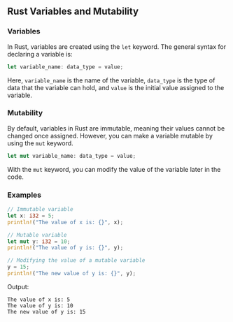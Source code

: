 ## Rust Variables and Mutability

### Variables

In Rust, variables are created using the `let` keyword. The general syntax for declaring a variable is:

```rust
let variable_name: data_type = value;
```

Here, `variable_name` is the name of the variable, `data_type` is the type of data that the variable can hold, and `value` is the initial value assigned to the variable.

### Mutability

By default, variables in Rust are immutable, meaning their values cannot be changed once assigned. However, you can make a variable mutable by using the `mut` keyword.

```rust
let mut variable_name: data_type = value;
```

With the `mut` keyword, you can modify the value of the variable later in the code.

### Examples

```rust
// Immutable variable
let x: i32 = 5;
println!("The value of x is: {}", x);

// Mutable variable
let mut y: i32 = 10;
println!("The value of y is: {}", y);

// Modifying the value of a mutable variable
y = 15;
println!("The new value of y is: {}", y);
```

Output:

```
The value of x is: 5
The value of y is: 10
The new value of y is: 15
```

